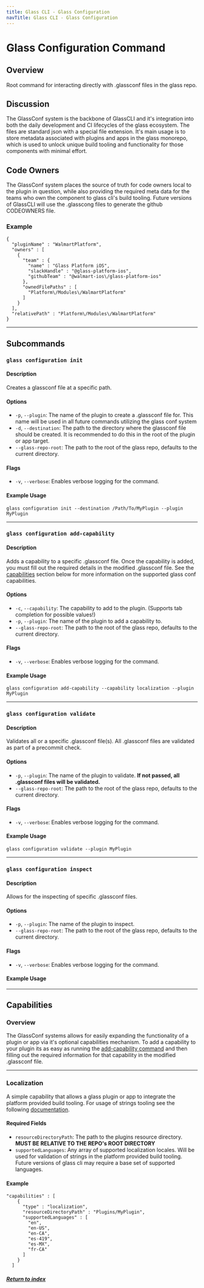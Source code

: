 ```yaml
---
title: Glass CLI - Glass Configuration
navTitle: Glass CLI - Glass Configuration
---
```


# **Glass Configuration Command**

## **Overview**
Root command for interacting directly with .glassconf files in the glass repo.

## **Discussion**
The GlassConf system is the backbone of GlassCLI and it's integration into both the daily development and CI lifecycles of the glass ecosystem. The files are standard json with a special file extension. It's main usage is to store metadata associated with plugins and apps in the glass monorepo, which is used to unlock unique build tooling and functionality for those components with minimal effort. 

## **Code Owners**
The GlassConf system places the source of truth for code owners local to the plugin in question, while also providing the required meta data for the teams who own the component to glass cli's build tooling. Future versions of GlassCLI will use the .glasscong files to generate the github CODEOWNERS file.

### **Example**
```
{
  "pluginName" : "WalmartPlatform",
  "owners" : [
    {
      "team" : {
        "name" : "Glass Platform iOS",
        "slackHandle" : "@glass-platform-ios",
        "githubTeam" : "@walmart-ios\/glass-platform-ios"
      },
      "ownedFilePaths" : [
        "Platform\/Modules\/WalmartPlatform"
      ]
    }
  ],
  "relativePath" : "Platform\/Modules\/WalmartPlatform"
}
```

---
## **Subcommands**
### **`glass configuration init`**
#### **Description**
Creates a glassconf file at a specific path.
#### **Options**
- `-p`, `--plugin`: The name of the plugin to create a .glassconf file for. This name will be used in all future commands utilizing the glass conf system
- `-d`, `--destination`: The path to the directory where the glassconf file should be created. It is recommended to do this in the root of the plugin or app target.
- `--glass-repo-root`: The path to the root of the glass repo, defaults to the current directory.
#### **Flags**
-  `-v`, `--verbose`: Enables verbose logging for the command.
#### **Example Usage**
```
glass configuration init --destination /Path/To/MyPlugin --plugin MyPlugin
```

---
### **`glass configuration add-capability`**
#### **Description**
Adds a capability to a specific .glassconf file. Once the capability is added, you must fill out the required details in the modified .glassconf file. See the [capabilities](#capabilities) section below for more information on the supported glass conf capabilities.
#### **Options**
- `-c`, `--capability`: The capability to add to the plugin. (Supports tab completion for possible values!)
- `-p`, `--plugin`: The name of the plugin to add a capability to.
- `--glass-repo-root`: The path to the root of the glass repo, defaults to the current directory.
#### **Flags**
- `-v`, `--verbose`: Enables verbose logging for the command.
#### **Example Usage**
```
glass configuration add-capability --capability localization --plugin MyPlugin
```

---
### **`glass configuration validate`**
#### **Description**
Validates all or a specific .glassconf file(s). All .glassconf files are validated as part of a precommit check.
#### **Options**
- `-p`, `--plugin`: The name of the plugin to validate. **If not passed, all .glassconf files will be validated.**
- `--glass-repo-root`: The path to the root of the glass repo, defaults to the current directory.
#### **Flags**
- `-v`, `--verbose`: Enables verbose logging for the command.
#### **Example Usage**
```
glass configuration validate --plugin MyPlugin
```

---
### **`glass configuration inspect`**
#### **Description**
Allows for the inspecting of specific .glassconf files.
#### **Options**
- `-p`, `--plugin`: The name of the plugin to inspect.
- `--glass-repo-root`: The path to the root of the glass repo, defaults to the current directory.
#### **Flags**
- `-v`, `--verbose`: Enables verbose logging for the command.
#### **Example Usage**
---

## **Capabilities**
### **Overview**
The GlassConf systems allows for easily expanding the functionality of a plugin or app via it's optional capabilities mechanism. To add a capability to your plugin its as easy as running the [add-capability command](#glass-configuration-add-capability) and then filling out the required information for that capability in the modified .glassconf file. 

---
### **Localization**
A simple capability that allows a glass plugin or app to integrate the platform provided build tooling. For usage of strings tooling see the following [documentation](Strings.md).

#### **Required Fields**
- `resourceDirectoryPath`: The path to the plugins resource directory. **MUST BE RELATIVE TO THE REPO's ROOT DIRECTORY**
- `supportedLanguages`: Any array of supported localization locales. Will be used for validation of strings in the platform provided build tooling. Future versions of glass cli may require a base set of supported languages.

#### **Example**
```
"capabilities" : [
    {
      "type" : "localization",
      "resourceDirectoryPath" : "Plugins/MyPlugin",
      "supportedLanguages" : [ 
        "en",
        "en-US",
        "en-CA",
        "es-419", 
        "es-MX",
        "fr-CA"
      ]
    }
  ]
```

##### [Return to index](../index.md)